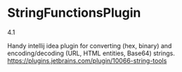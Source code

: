 # StringFunctionsPlugin
4.1

Handy intellij idea plugin  for converting (hex, binary) and encoding/decoding (URL, HTML entities, Base64) strings.
https://plugins.jetbrains.com/plugin/10066-string-tools
